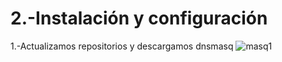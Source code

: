 # 2.-Instalación y configuración
1.-Actualizamos repositorios y descargamos dnsmasq
![masq1](https://i.ibb.co/n0dpDjp/dnsmasq1.png)
